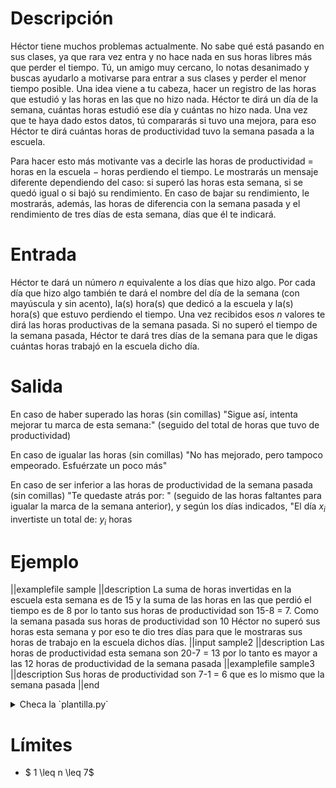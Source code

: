 # Descripción

Héctor tiene muchos problemas actualmente. No sabe qué está pasando en sus clases, ya que rara vez entra y no hace nada en sus horas libres más que perder el tiempo. Tú, un amigo muy cercano, lo notas desanimado y buscas ayudarlo a motivarse para entrar a sus clases y perder el menor tiempo posible. Una idea viene a tu cabeza, hacer un registro de las horas que estudió y las horas en las que no hizo nada. Héctor te dirá un día de la semana, cuántas horas estudió ese día y cuántas no hizo nada. Una vez que te haya dado estos datos, tú compararás si tuvo una mejora, para eso Héctor te dirá cuántas horas de productividad tuvo la semana pasada a la escuela.

Para hacer esto más motivante vas a decirle las horas de productividad $=$ horas en la escuela $-$ horas perdiendo el tiempo. Le mostrarás un mensaje diferente dependiendo del caso: si superó las horas esta semana, si se quedó igual o si bajó su rendimiento. En caso de bajar su rendimiento, le mostrarás, además, las horas de diferencia con la semana pasada y el rendimiento de tres días de esta semana, días que él te indicará.

# Entrada

Héctor te dará un número $n$ equivalente a los días que hizo algo. Por cada día que hizo algo también te dará el nombre del día de la semana (con mayúscula y sin acento), la(s) hora(s) que dedicó a la escuela y la(s) hora(s) que estuvo perdiendo el tiempo. Una vez recibidos esos $n$ valores te dirá las horas productivas de la semana pasada. Si no superó el tiempo de la semana pasada, Héctor te dará tres días de la semana para que le digas cuántas horas trabajó en la escuela dicho día.

# Salida

En caso de haber superado las horas (sin comillas) "Sigue así, intenta mejorar tu marca de esta semana:" (seguido del total de horas que tuvo de productividad)

En caso de igualar las horas (sin comillas) "No has mejorado, pero tampoco empeorado. Esfuérzate un poco más"

En caso de ser inferior a las horas de productividad de la semana pasada (sin comillas) "Te quedaste atrás por: " (seguido de las horas faltantes para igualar la marca de la semana anterior), y según los días indicados, "El día $x_i$ invertiste un total de: $y_i$ horas

# Ejemplo

||examplefile
sample
||description
La suma de horas invertidas en la escuela esta semana es de 15 y la suma de las horas en las que perdió el tiempo es de 8 por lo tanto sus horas de productividad son 15-8 = 7. Como la semana pasada sus horas de productividad son 10 Héctor no superó sus horas esta semana y por eso te dio tres días para que le mostraras sus horas de trabajo en la escuela dichos días.
||input
sample2
||description
Las horas de productividad esta semana son 20-7 = 13 por lo tanto es mayor a las 12 horas de productividad de la semana pasada
||examplefile
sample3
||description
Sus horas de productividad son 7-1 = 6 que es lo mismo que la semana pasada
||end

<details><summary>Checa la `plantilla.py`</summary>

{{plantilla.py}}

</details>

# Límites

- $ 1 \leq n \leq 7$
